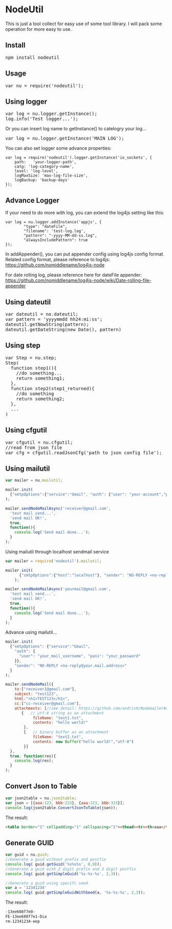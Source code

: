 NodeUtil
====================

This is just a tool collect for easy use of some tool library. I will pack some operation for more easy to use.

## Install

<pre>
npm install nodeutil
</pre>

## Usage

<pre>
var nu = require('nodeutil');
</pre>

## Using logger

<pre>
var log = nu.logger.getInstance();
log.info('Test logger...');
</pre>

Or you can insert log name to getInstance() to catelogry your log...
<pre>
var log = nu.logger.getInstance('MAIN_LOG');
</pre>

You can also set logger some advance properties:

```
var log = require('nodeutil').logger.getInstance('io_sockets', {
	path:	'your-logger-path',
	catg: 'log-category-name',
	level: 'log-level',
	logMaxSize: 'max-log-file-size',
	logBackup: 'backup-days'
});
```

## Advance Logger

If your need to do more with log, you can extend the log4js setting like this:

```
var log = nu.logger.addInstance('appjs', {
		"type": "dateFile",
		"filename": 'test-log.log',
		"pattern": "-yyyy-MM-dd-ss.log",
		"alwaysIncludePattern": true
});
```

In addAppender(), you can put appender config using log4js config format. Related config format, please reference to log4js: https://github.com/nomiddlename/log4js-node

For date rolling log, please reference here for dateFile appender: https://github.com/nomiddlename/log4js-node/wiki/Date-rolling-file-appender

## Using dateutil

<pre>
var dateutil = no.dateutil;
var pattern = 'yyyymmdd hh24:mi:ss';
dateutil.getNowString(pattern);
dateutil.getDateString(new Date(), pattern)
</pre>

## Using step

<pre>
var Step = nu.step;
Step(
  function step1(){
    //do something...
    return something1;
  },
  function step2(step1_returned){
    //do something
    return something2;
  },
  ...
)
</pre>

## Using cfgutil

<pre>
var cfgutil = nu.cfgutil;
//read from json file
var cfg = cfgutil.readJsonCfg('path to json config file');
</pre>

## Using mailutil

```javascript
var mailer = nu.mailutil;

mailer.init(
  {"smtpOptions":{"service":"Gmail", "auth": {"user": "your-account","pass": "your-password"}}, "sender": "NO-REPLY <no-reply@micloud.tw>"}
);

mailer.sendNodeMailAsync('receiver@gmail.com',
  'test mail send...',
  'send mail OK!',
  true,
  function(){
    console.log('Send mail done...');
  }
);
```

Using mailutil through localhost sendmail service

```javascript
var mailer = require('nodeutil').mailutil;

mailer.init(
      {"smtpOptions":{"host":"localhost"}, "sender": "NO-REPLY <no-reply@micloud.tw>"}
    );

mailer.sendNodeMailAsync('yourmail@gmail.com',
  'test mail send...',
  'send mail OK!',
  true,
  function(){
    console.log('Send mail done...');
  }
);
```

Advance using mailutil...

```javascript
mailer.init(
  {"smtpOptions": {"service":"Gmail",
    "auth": {
      "user": "your_mail_username", "pass": "your_password"
    }},
    "sender": "NO-REPLY <no-reply@your.mail.address>"
  }
);

mailer.sendNodeMail({
    to:["receiver1@gmail.com"],
    subject: "test123",
    html:"<h1>TEST123</h1>",
    cc:["cc-receiver@gmail.com"],
    attachments: [//see detail: https://github.com/andris9/Nodemailer#attachment-fields
       {   // utf-8 string as an attachment
            fileName: "text1.txt",
            contents: "hello world!"
        },
        {   // binary buffer as an attachment
            fileName: "text2.txt",
            contents: new Buffer("hello world!","utf-8")
        }]
  },
  true, function(res){
    console.log(res);
  }
);
```

## Convert Json to Table
```javascript
var json2table = nu.json2table;
var json = [{aaa:123, bbb:223}, {aaa:223, bbb:323}];
console.log(json2table.ConvertJsonToTable(json));
```

The result:
```html
<table border="1" cellpadding="1" cellspacing="1"><thead><tr><th>aaa</th><th>bbb</th></tr></thead><tbody><tr><td>123</td><td>223</td></tr><tr><td>223</td><td>323</td></tr></tbody></table>
```

## Generate GUID
```javascript
var guid = nu.guid;
//Generate a guid without prefix and postfix
console.log( guid.getGuid('%s%s%s', 0,0));
//Generate a guid with 2 digit prefix and 3 digit postfix
console.log( guid.getSimpleGuid('%s-%s-%s', 2,3));

//Generate a guid using specifc seed
var a = '12341234'
console.log( guid.getSimpleGuidWithSeed(a, '%s-%s-%s', 2,3));
```

The result:
```bash
-13ee608f7e0-
FE-13ee608f7e1-Dia
rm-12341234-eep
```
